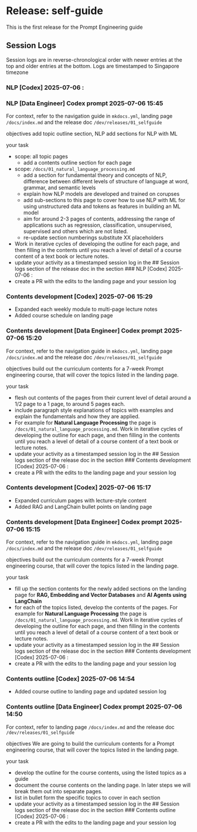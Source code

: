 # Release: self-guide
This is the first release for the Prompt Engineering guide

## Session Logs

Session logs are in reverse-chronological order with newer entries at the top and older entries at the bottom.
Logs are timestamped to Singapore timezone

### NLP [Codex] 2025-07-06 <HH>:<MM>


### NLP [Data Engineer] Codex prompt 2025-07-06 15:45

For context, refer to the navigation guide in `mkdocs.yml`, landing page `/docs/index.md` and the release doc `/dev/releases/01_selfguide`

objectives
add topic outline section, NLP add sections for NLP with ML

your task
- scope: all topic pages
    - add a contents outline section for each page
- scope: `/docs/01_natural_language_processing.md`
    - add a section for fundamental theory and concepts of NLP, difference between different levels of structure of language at word, grammar, and semantic levels
    - explain how NLP models are developed and trained on corupses
    - add sub-sections to this page to cover how to use NLP with ML for using unstructured data and tokens as features in building an ML model
    - aim for around 2-3 pages of contents, addressing the range of applications such as regression, classification, unsupervised, supervised and others which are not listed. 
    - re-update section numberings substitute XX placeholders
- Work in iterative cycles of developing the outline for each page, and then filling in the contents until you reach a level of detail of a course content of a text book or lecture notes.  
- update your activity as a timestamped session log in the ## Session logs section of the release doc in the section ### NLP [Codex] 2025-07-06 <HH>:<MM> 
- create a PR with the edits to the landing page and your session log

### Contents development [Codex] 2025-07-06 15:29
- Expanded each weekly module to multi-page lecture notes
- Added course schedule on landing page

### Contents development [Data Engineer] Codex prompt 2025-07-06 15:20

For context, refer to the navigation guide in `mkdocs.yml`, landing page `/docs/index.md` and the release doc `/dev/releases/01_selfguide`

objectives
build out the curriculum contents for a 7-week Prompt engineering course, that will cover the topics listed in the landing page.

your task
- flesh out contents of the pages from their current level of detail around a 1/2 page to a 1 page, to around 5 pages each. 
- include paragraph style explanations of topics with examples and explain the fundamentals and how they are applied.
- For example for **Natural Language Processing** the page is `/docs/01_natural_language_processing.md`. Work in iterative cycles of developing the outline for each page, and then filling in the contents until you reach a level of detail of a course content of a text book or lecture notes.  
- update your activity as a timestamped session log in the ## Session logs section of the release doc in the section ### Contents development [Codex] 2025-07-06 <HH>:<MM> 
- create a PR with the edits to the landing page and your session log

### Contents development [Codex] 2025-07-06 15:17

- Expanded curriculum pages with lecture-style content
- Added RAG and LangChain bullet points on landing page

### Contents development [Data Engineer] Codex prompt 2025-07-06 15:15

For context, refer to the navigation guide in `mkdocs.yml`, landing page `/docs/index.md` and the release doc `/dev/releases/01_selfguide`

objectives
build out the curriculum contents for a 7-week Prompt engineering course, that will cover the topics listed in the landing page.

your task
- fill up the section contents for the newly added sections on the landing page for **RAG, Embedding and Vector Databases** and **AI Agents using LangChain**
- for each of the topics listed, develop the contents of the pages. For example for **Natural Language Processing** the page is `/docs/01_natural_language_processing.md`. Work in iterative cycles of developing the outline for each page, and then filling in the contents until you reach a level of detail of a course content of a text book or lecture notes.  
- update your activity as a timestamped session log in the ## Session logs section of the release doc in the section ### Contents development [Codex] 2025-07-06 <HH>:<MM> 
- create a PR with the edits to the landing page and your session log

### Contents outline [Codex] 2025-07-06 14:54

- Added course outline to landing page and updated session log

### Contents outline [Data Engineer] Codex prompt 2025-07-06 14:50

For context, refer to landing page `/docs/index.md` and the release doc `/dev/releases/01_selfguide`

objectives
We are going to build the curriculum contents for a Prompt engineering course, that will cover the topics listed in the landing page.

your task
- develop the outline for the course contents, using the listed topics as a guide
- document the course contents on the landing page. In later steps we will break them out into separate pages.
- list in bullet form the specific topics to cover in each section
- update your activity as a timestamped session log in the ## Session logs section of the release doc in the section ### Contents outline [Codex] 2025-07-06 <HH>:<MM> 
- create a PR with the edits to the landing page and your session log
